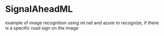 # SignalAheadML
example of image recognition using ml.net and azure to recognize, if there is a specific road sign on the image
